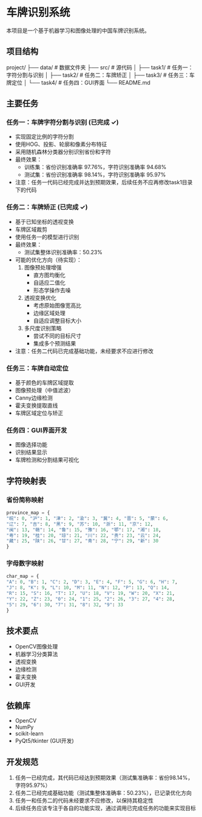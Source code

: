 # 车牌识别系统

本项目是一个基于机器学习和图像处理的中国车牌识别系统。

## 项目结构 
project/
├── data/ # 数据文件夹
├── src/ # 源代码
│ ├── task1/ # 任务一：字符分割与识别
│ ├── task2/ # 任务二：车牌矫正
│ ├── task3/ # 任务三：车牌定位
│ └── task4/ # 任务四：GUI界面
└── README.md

## 主要任务

### 任务一：车牌字符分割与识别 (已完成 ✓)
- 实现固定比例的字符分割
- 使用HOG、投影、轮廓和像素分布特征
- 采用随机森林分类器分别识别省份和字符
- 最终效果：
  - 训练集：省份识别准确率 97.76%，字符识别准确率 94.68%
  - 测试集：省份识别准确率 98.14%，字符识别准确率 95.97%
- 注意：任务一代码已经完成并达到预期效果，后续任务不应再修改task1目录下的代码

### 任务二：车牌矫正 (已完成 ✓)
- 基于已知坐标的透视变换
- 车牌区域裁剪
- 使用任务一的模型进行识别
- 最终效果：
  - 测试集整体识别准确率：50.23%
- 可能的优化方向（待实现）：
  1. 图像预处理增强
     - 直方图均衡化
     - 自适应二值化
     - 形态学操作去噪
  2. 透视变换优化
     - 考虑原始图像宽高比
     - 边缘区域处理
     - 自适应调整目标大小
  3. 多尺度识别策略
     - 尝试不同的目标尺寸
     - 集成多个预测结果
- 注意：任务二代码已完成基础功能，未经要求不应进行修改

### 任务三：车牌自动定位
- 基于颜色的车牌区域提取
- 图像预处理（中值滤波）
- Canny边缘检测
- 霍夫变换提取直线
- 车牌区域定位与矫正

### 任务四：GUI界面开发
- 图像选择功能
- 识别结果显示
- 车牌检测和分割结果可视化

## 字符映射表

### 省份简称映射
```python
province_map = {
"皖": 0, "沪": 1, "津": 2, "渝": 3, "冀": 4, "晋": 5, "蒙": 6,
"辽": 7, "吉": 8, "黑": 9, "苏": 10, "浙": 11, "京": 12,
"闽": 13, "赣": 14, "鲁": 15, "豫": 16, "鄂": 17, "湘": 18,
"粤": 19, "桂": 20, "琼": 21, "川": 22, "贵": 23, "云": 24,
"藏": 25, "陕": 26, "甘": 27, "青": 28, "宁": 29, "新": 30
}
```

### 字母数字映射

```python
char_map = {
"A": 0, "B": 1, "C": 2, "D": 3, "E": 4, "F": 5, "G": 6, "H": 7,
"J": 8, "K": 9, "L": 10, "M": 11, "N": 12, "P": 13, "Q": 14,
"R": 15, "S": 16, "T": 17, "U": 18, "V": 19, "W": 20, "X": 21,
"Y": 22, "Z": 23, "0": 24, "1": 25, "2": 26, "3": 27, "4": 28,
"5": 29, "6": 30, "7": 31, "8": 32, "9": 33
}
```

## 技术要点
- OpenCV图像处理
- 机器学习分类算法
- 透视变换
- 边缘检测
- 霍夫变换
- GUI开发

## 依赖库
- OpenCV
- NumPy
- scikit-learn
- PyQt5/tkinter (GUI开发)

## 开发规范
1. 任务一已经完成，其代码已经达到预期效果（测试集准确率：省份98.14%，字符95.97%）
2. 任务二已经完成基础功能（测试集整体准确率：50.23%），已记录优化方向
3. 任务一和任务二的代码未经要求不应修改，以保持其稳定性
4. 后续任务应该专注于各自的功能实现，通过调用已完成任务的功能来实现目标